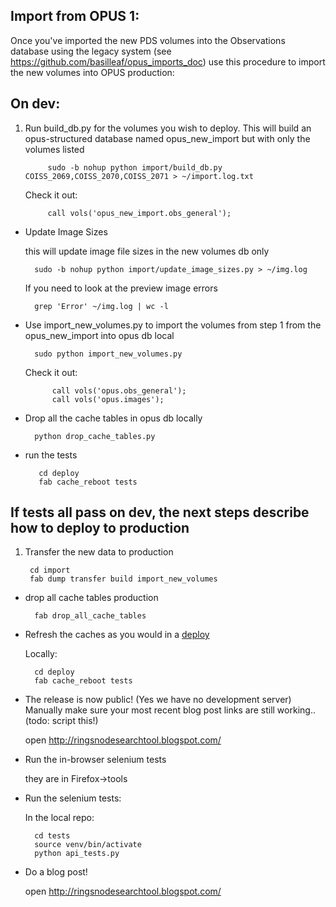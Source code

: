## Import from OPUS 1:

Once you've imported the new PDS volumes into the Observations database
using the legacy system (see https://github.com/basilleaf/opus_imports_doc)
use this procedure to import the new volumes into OPUS production:

## On dev:

1. Run build_db.py for the volumes you wish to deploy. This will build an
	 opus-structured database named opus_new_import but with only the volumes listed

 			sudo -b nohup python import/build_db.py COISS_2069,COISS_2070,COISS_2071 > ~/import.log.txt

	Check it out:

			call vols('opus_new_import.obs_general');

- Update Image Sizes

	this will update image file sizes in the new volumes db only

		sudo -b nohup python import/update_image_sizes.py > ~/img.log

 	If you need to look at the preview image errors

		grep 'Error' ~/img.log | wc -l

- Use import_new_volumes.py to import the volumes from step 1 from the
	 opus_new_import into opus db local

	 	sudo python import_new_volumes.py

	Check it out:

			call vols('opus.obs_general');
			call vols('opus.images');

- Drop all the cache tables in opus db locally

		python drop_cache_tables.py

- run the tests

		 cd deploy
		 fab cache_reboot tests


## 	If tests all pass on dev, the next steps describe how to deploy to production

1. Transfer the new data to production

		cd import
		fab dump transfer build import_new_volumes

- drop all cache tables production

		fab drop_all_cache_tables


- Refresh the caches as you would in a [deploy](../deploy/README.md)

	Locally:

		cd deploy
		fab cache_reboot tests



- The release is now public! (Yes we have no development server) Manually make sure your most recent blog post links are still working.. (todo: script this!)

    open http://ringsnodesearchtool.blogspot.com/


- Run the in-browser selenium tests

	they are in Firefox->tools


- Run the selenium tests:

    In the local repo:

        cd tests
        source venv/bin/activate
        python api_tests.py


- Do a blog post!

	open http://ringsnodesearchtool.blogspot.com/

